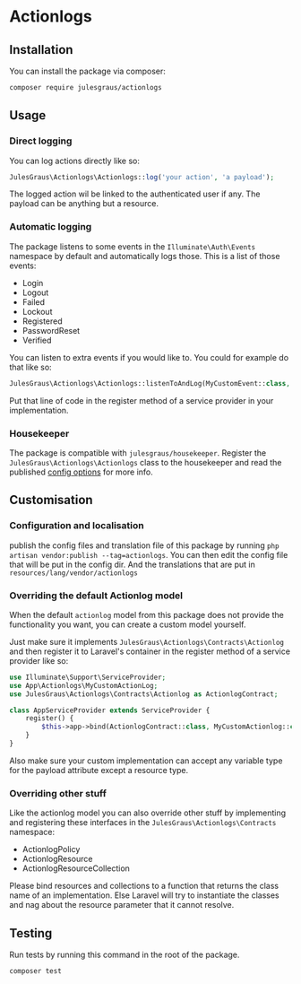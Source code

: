 # Actionlogs
## Installation
You can install the package via composer:
```bash
composer require julesgraus/actionlogs
```

## Usage
### Direct logging
You can log actions directly like so:
```php
JulesGraus\Actionlogs\Actionlogs::log('your action', 'a payload');
```
The logged action wil be linked to the authenticated user if any. The payload can be anything but a resource.

### Automatic logging
The package listens to some events in the ```Illuminate\Auth\Events``` namespace by default and automatically logs those. 
This is a list of those events:
- Login
- Logout
- Failed
- Lockout
- Registered
- PasswordReset
- Verified

You can listen to extra events if you would like to. You could for example do that like so:
```php
JulesGraus\Actionlogs\Actionlogs::listenToAndLog(MyCustomEvent::class, fn(MyCustomEvent::class $event) => 'Logging something for my customevent: '.$event->user->email)
```
Put that line of code in the register method of a service provider in your implementation.

### Housekeeper
The package is compatible with ```julesgraus/housekeeper```. Register the ```JulesGraus\Actionlogs\Actionlogs``` class to the
housekeeper and read the published [config options](#configuration-and-localisation) for more info.

## Customisation
### Configuration and localisation
publish the config files and translation file of this package by running ```php artisan vendor:publish --tag=actionlogs```.
You can then edit the config file that will be put in the config dir.
And the translations that are put in ```resources/lang/vendor/actionlogs```

### Overriding the default Actionlog model
When the default ```actionlog``` model from this package does not provide the functionality you want, you can create
a custom model yourself. 

Just make sure it implements ```JulesGraus\Actionlogs\Contracts\Actionlog``` and then register it to
Laravel's container in the register method of a service provider like so:

```php
use Illuminate\Support\ServiceProvider;
use App\Actionlogs\MyCustomActionLog;
use JulesGraus\Actionlogs\Contracts\Actionlog as ActionlogContract;

class AppServiceProvider extends ServiceProvider {
    register() {
        $this->app->bind(ActionlogContract::class, MyCustomActionlog::class);
    }
}
```
Also make sure your custom implementation can accept any variable type for the payload attribute except a resource type.

### Overriding other stuff
Like the actionlog model you can also override other stuff by implementing 
and registering these interfaces in the ```JulesGraus\Actionlogs\Contracts``` namespace:
- ActionlogPolicy
- ActionlogResource
- ActionlogResourceCollection

Please bind resources and collections to a function that returns the class name of an implementation.
Else Laravel will try to instantiate the classes and nag about the resource parameter that it cannot resolve.



## Testing
Run tests by running this command in the root of the package.

```bash
composer test
```
